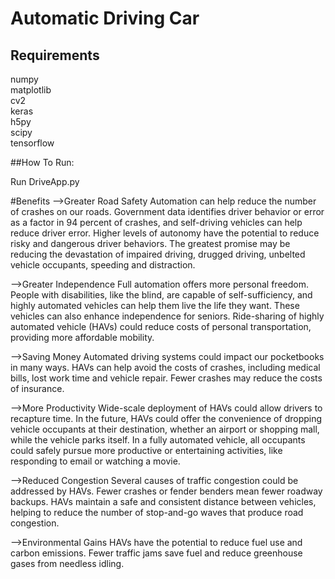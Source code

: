 # Automatic Driving Car
 
## Requirements
 numpy  
 matplotlib  
 cv2  
 keras  
 h5py  
 scipy  
 tensorflow  


##How To Run:

Run DriveApp.py


#Benefits
-->Greater Road Safety
Automation can help reduce the number of crashes on our roads.
Government data identifies driver behavior or error as a factor in 94 percent of crashes, and self-driving vehicles can help reduce driver error.
Higher levels of autonomy have the potential to reduce risky and dangerous driver behaviors. The greatest promise may be reducing the devastation of impaired driving, drugged driving, unbelted vehicle occupants, speeding and distraction.

-->Greater Independence
Full automation offers more personal freedom.
People with disabilities, like the blind, are capable of self-sufficiency, and highly automated vehicles can help them live the life they want.
These vehicles can also enhance independence for seniors.
Ride-sharing of highly automated vehicle (HAVs) could reduce costs of personal transportation, providing more affordable mobility.

-->Saving Money
Automated driving systems could impact our pocketbooks in many ways.
HAVs can help avoid the costs of crashes, including medical bills, lost work time and vehicle repair. 
Fewer crashes may reduce the costs of insurance.

-->More Productivity
Wide-scale deployment of HAVs could allow drivers to recapture time.
In the future, HAVs could offer the convenience of dropping vehicle occupants at their destination, whether an airport or shopping mall, while the vehicle parks itself.
In a fully automated vehicle, all occupants could safely pursue more productive or entertaining activities, like responding to email or watching a movie.

-->Reduced Congestion
Several causes of traffic congestion could be addressed by HAVs.
Fewer crashes or fender benders mean fewer roadway backups.
HAVs maintain a safe and consistent distance between vehicles, helping to reduce the number of stop-and-go waves that produce road congestion.

-->Environmental Gains
HAVs have the potential to reduce fuel use and carbon emissions.
Fewer traffic jams save fuel and reduce greenhouse gases from needless idling.
